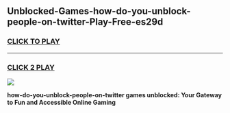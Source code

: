 
## Unblocked-Games-how-do-you-unblock-people-on-twitter-Play-Free-es29d
<h3>
<a href="https://premium76.site?title=how-do-you-unblock-people-on-twitter&ref=18A1">CLICK TO PLAY</a></h3>
<hr>

<h3>
<a href="https://premium76.site?title=how-do-you-unblock-people-on-twitter&ref=18A1">CLICK 2 PLAY</a>
  
</h3>

<a href="https://premium76.site?title=how-do-you-unblock-people-on-twitter&ref=18A1"><img src="https://clearcache.store/games.png"></a>


**how-do-you-unblock-people-on-twitter games unblocked: Your Gateway to Fun and Accessible Online Gaming**
